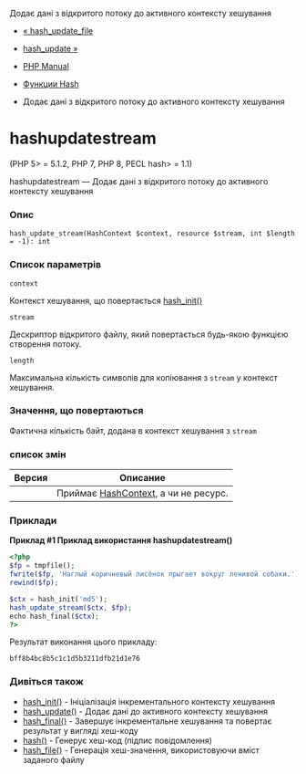 Додає дані з відкритого потоку до активного контексту хешування

-   [« hash\_update\_file](function.hash-update-file.html)
    
-   [hash\_update »](function.hash-update.html)
    
-   [PHP Manual](index.html)
    
-   [Функции Hash](ref.hash.html)
    
-   Додає дані з відкритого потоку до активного контексту хешування
    

# hashupdatestream

(PHP 5> = 5.1.2, PHP 7, PHP 8, PECL hash> = 1.1)

hashupdatestream — Додає дані з відкритого потоку до активного контексту хешування

### Опис

```methodsynopsis
hash_update_stream(HashContext $context, resource $stream, int $length = -1): int
```

### Список параметрів

`context`

Контекст хешування, що повертається [hash\_init()](function.hash-init.html)

`stream`

Дескриптор відкритого файлу, який повертається будь-якою функцією створення потоку.

`length`

Максимальна кількість символів для копіювання з `stream` у контекст хешування.

### Значення, що повертаються

Фактична кількість байт, додана в контекст хешування з `stream`

### список змін

| Версия | Описание                                                       |
|--------|----------------------------------------------------------------|
|        | Приймає [HashContext](class.hashcontext.html), а чи не ресурс. |

### Приклади

**Приклад #1 Приклад використання **hashupdatestream()****

```php
<?php
$fp = tmpfile();
fwrite($fp, 'Наглый коричневый лисёнок прыгает вокруг ленивой собаки.');
rewind($fp);

$ctx = hash_init('md5');
hash_update_stream($ctx, $fp);
echo hash_final($ctx);
?>
```

Результат виконання цього прикладу:

```
bff8b4bc8b5c1c1d5b3211dfb21d1e76
```

### Дивіться також

-   [hash\_init()](function.hash-init.html) - Ініціалізація інкрементального контексту хешування
-   [hash\_update()](function.hash-update.html) - Додає дані до активного контексту хешування
-   [hash\_final()](function.hash-final.html) - Завершує інкрементальне хешування та повертає результат у вигляді хеш-коду
-   [hash()](function.hash.html) - Генерує хеш-код (підпис повідомлення)
-   [hash\_file()](function.hash-file.html) - Генерація хеш-значення, використовуючи вміст заданого файлу